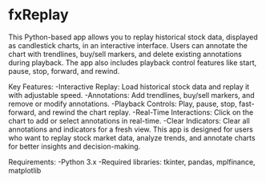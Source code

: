 # fxReplay
This Python-based app allows you to replay historical stock data, displayed as candlestick charts, in an interactive interface. Users can annotate the chart with trendlines, buy/sell markers, and delete existing annotations during playback. The app also includes playback control features like start, pause, stop, forward, and rewind.

Key Features:
-Interactive Replay: Load historical stock data and replay it with adjustable speed.
-Annotations: Add trendlines, buy/sell markers, and remove or modify annotations.
-Playback Controls: Play, pause, stop, fast-forward, and rewind the chart replay.
-Real-Time Interactions: Click on the chart to add or select annotations in real-time.
-Clear Indicators: Clear all annotations and indicators for a fresh view.
This app is designed for users who want to replay stock market data, analyze trends, and annotate charts for better insights and decision-making.

Requirements:
-Python 3.x
-Required libraries: tkinter, pandas, mplfinance, matplotlib

